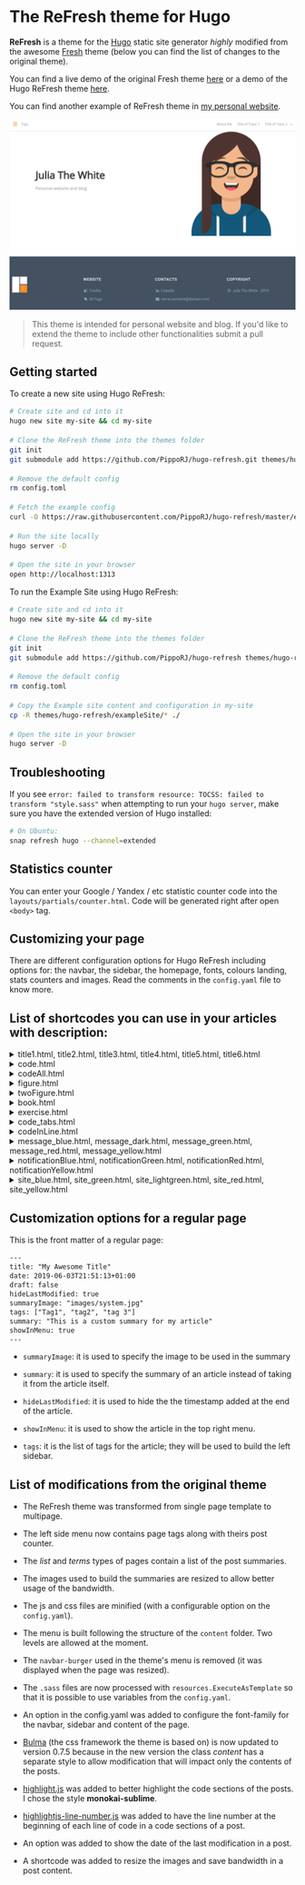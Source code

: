 # The ReFresh theme for Hugo

**ReFresh** is a theme for the [Hugo](https://gohugo.io) static site generator _highly_ modified from the awesome [Fresh](https://github.com/StefMa/hugo-fresh) theme (below you can find the list of changes to the original theme). 

You can find a live demo of the original Fresh theme [here](https://themes.gohugo.io/theme/hugo-fresh/) or a demo of the Hugo ReFresh theme [here](https://themes.gohugo.io/theme/hugo-refresh/).

You can find another example of ReFresh theme in [my personal website](https://rjordaney.is/). 

![ReFresh theme logo](images/screenshot.png)

> This theme is intended for personal website and blog. If you'd like to extend the theme to include other functionalities submit a pull request.

## Getting started

To create a new site using Hugo ReFresh:

```bash
# Create site and cd into it
hugo new site my-site && cd my-site

# Clone the ReFresh theme into the themes folder
git init
git submodule add https://github.com/PippoRJ/hugo-refresh.git themes/hugo-refresh

# Remove the default config
rm config.toml

# Fetch the example config
curl -O https://raw.githubusercontent.com/PippoRJ/hugo-refresh/master/exampleSite/config.yaml

# Run the site locally
hugo server -D

# Open the site in your browser
open http://localhost:1313
```

To run the Example Site using Hugo ReFresh:

```bash
# Create site and cd into it
hugo new site my-site && cd my-site

# Clone the ReFresh theme into the themes folder
git init
git submodule add https://github.com/PippoRJ/hugo-refresh themes/hugo-refresh

# Remove the default config
rm config.toml

# Copy the Example site content and configuration in my-site
cp -R themes/hugo-refresh/exampleSite/* ./

# Open the site in your browser
hugo server -D
```

## Troubleshooting

If you see `error: failed to transform resource: TOCSS: failed to transform "style.sass"` when attempting to run your `hugo server`, make sure you have the extended version of Hugo installed:

```bash
# On Ubuntu:
snap refresh hugo --channel=extended
```

## Statistics counter

You can enter your Google / Yandex / etc statistic counter code into the `layouts/partials/counter.html`. Code will be generated right after open `<body>` tag.

## Customizing your page

There are different configuration options for Hugo ReFresh including options for: the navbar, the sidebar, the homepage, fonts, colours landing, stats counters and images. 
Read the comments in the `config.yaml` file to know more.


## List of shortcodes you can use in your articles with description:

<details>
<summary> title1.html, title2.html, title3.html, title4.html, title5.html, title6.html </summary>

Usage example:

```
{{< title1 "My awesome title" "my-title-id">}}
```

The **first parameter** is the title of the shortcode (in this example is "My awesome title").<br>
The **second paramter** is the ID of the shortcode (in this example is "my-title-id").<br>
It can be used in links to the same page as:

```
[link to the title](#my-title-id)
```

</details>

<details>
<summary> code.html </summary>

This shortcode builds a centred page that is two-third of the full size of the page.

Usage example:

```
{{% code %}}
` ` `
    $ sudo bash -c 'echo 0 > /proc/sys/kernel/randomize_va_space'
` ` `
{{% /code %}}
```

</details>

<details>
<summary> codeAll.html </summary>

This shortcode builds a centred page that is as wide as the full size of the page.

Usage example:

```
{{% codeAll %}}
` ` `
    $ dmesg | tail
    ......
    [13401.299114] overflow64[16566]: segfault at 616161616161 ip 0000616161616161 sp 00007fffffffddb0 error 14 in libc-2.27.so[7ffff79e4000+1e7000]
` ` `
{{% /codeAll %}}
```


</details>

<details>
<summary> figure.html </summary>

This shortcode resize an image that with the width and/or height that you specify

Usage example:

```
{{% figure src="images/the_stack.png" width="700" %}}
{{% figure src="images/the_stack.png" height="700" %}}
```

The parameter **src** is the location of the image relative to the location of the file where the shortcode has been used.<br>
The parameter **width** is the width of the image.<br>
The parameter **height** is the height of the image.<br>

</details>

<details>
<summary> twoFigure.html </summary>

This shortcode shows 2 images one next to the other with the possibility to resize them.

Usage example:

```
{{% twoFigure src1="images/overflow_1.png" width1="700" src2="images/overflow_2.png" width2="700" %}}
```

The parameter **src1** is the location of the right image relative to the location of the file where the shortcode has been used.<br>
The parameter **width1** is the width of the right image.<br>
The parameter **height1** is the height of the right image.<br>
The parameter **src2** is the location of the left image relative to the location of the file where the shortcode has been used.<br>
The parameter **width2** is the width of the left image.<br>
The parameter **height2** is the height of the left image.<br>

With a small screen these images will be shown one on top of the other.

See example of use [here](https://rjordaney.is/lectures/basic_buffer_overflow/)

</details>

<details>
<summary> book.html </summary>

Usage example:

```
{{< book title="Title Awesome" authors="Awesome author" image="images/cover.jpg" size="300x">}}
```

The parameter **title** is the title of the book.<br>
The parameter **authors** contains the authors of the book.<br>
The parameter **image** is the cover of the book.<br>

The parameter **size** is used to specify the size of the book in pixel "width" x "height".<br>
E.g.: "300x" means 300px of width.<br> 
E.g.: "x300" means 300px of height. <br>

See example of use [here](https://rjordaney.is/miscellaneous/ml_books/)

</details>

<details>
<summary> exercise.html </summary>

Usage example:

```
{{< exercise >}}
Text of the exercise.
{{< /exercise >}}
```

This shortcode has no parameters.

See example of use [here](https://rjordaney.is/code_exercises/staircase_n_steps/)

</details>


<details>
<summary> code_tabs.html </summary>

Usage example:

```
{{< code_tabs 
    file1="/content/code_exercises/staircase_n_steps/code/solution_python.md" title1="Python" icon1="python"
    file2="/content/code_exercises/staircase_n_steps/code/solution_c.md" title2="C" icon2="c"
    file3="/content/code_exercises/staircase_n_steps/code/solution_java.md" title3="Java" icon3="java" 
>}}
```

The parameter **file1** is the name of the markdown file to be displayed in the first tab.
The path needs to start from the `content` folder.<br>
The **title1** is the title of the first tab.<br>
The **icon1** is the icon to be shown at the right of the title, it is an optional parameter. See the partial code `icon.html` for the available icons.

There are 6 tabs supported at this moment

* the files parameters are **file1**, **file2**, **file3**, **file4**, **file5**, **file6** 

* the titles parameters are **title1**, **title2**, **title3**, **title4**, **title5**, **title6** 

* the icons parameters are **icon1**, **icon2**, **icon3**, **icon4**, **icon5**, **icon6** 


See example of use [here](https://rjordaney.is/code_exercises/staircase_n_steps/)

</details>


<details>
<summary> codeInLine.html </summary>

Usage example:

```
{{% codeInline %}}sudo echo 0 > /proc/sys/kernel/randomize_va_space{{% /codeInline %}}
```

This shortcode has no parameters.

See an example of usage [here](https://rjordaney.is/lectures/basic_buffer_overflow/)

</details>

<details>
<summary> message_blue.html, message_dark.html, message_green.html, message_red.html, message_yellow.html </summary>



</details>

<details>
<summary> notificationBlue.html, notificationGreen.html, notificationRed.html, notificationYellow.html </summary>



</details>

<details>
<summary> site_blue.html, site_green.html, site_lightgreen.html, site_red.html, site_yellow.html </summary>

Usage example:

```
{{< site_lightgreen "Web" "https://www.example.com" >}}
<p>Description of the website.</p>
{{< /site_lightgreen >}}
```

The **first parameter** will appear in the right coloured part of the shortcode.<br>
The **second parameter** will appear in the middle part of the shortcode.<br>

See example of usage [here](https://rjordaney.is/miscellaneous/ctf_resources/)

</details>



## Customization options for a regular page

This is the front matter of a regular page:

```
---
title: "My Awesome Title"
date: 2019-06-03T21:51:13+01:00
draft: false
hideLastModified: true
summaryImage: "images/system.jpg" 
tags: ["Tag1", "tag2", "tag 3"]
summary: "This is a custom summary for my article"
showInMenu: true
---
```

* `summaryImage`: it is used to specify the image to be used in the summary 

* `summary`: it is used to specify the summary of an article instead of taking it from the article itself.

* `hideLastModified`: it is used to hide the the timestamp added at the end of the article.

* `showInMenu`: it is used to show the article in the top right menu. 

* `tags`: it is the list of tags for the article; they will be used to build the left sidebar.


## List of modifications from the original theme

* The ReFresh theme was transformed from single page template to multipage. 

* The left side menu now contains page tags along with theirs post counter.

* The _list_ and _terms_ types of pages contain a list of the post summaries.

* The images used to build the summaries are resized to allow better usage of the bandwidth.

* The js and css files are minified (with a configurable option on the `config.yaml`).

* The menu is built following the structure of the `content` folder. Two levels are allowed at the moment.

* The `navbar-burger` used in the theme's menu is removed (it was displayed when the page was resized).

* The `.sass` files are now processed with `resources.ExecuteAsTemplate` so that it is possible to use variables from the `config.yaml`.

* An option in the config.yaml was added to configure the font-family for the navbar, sidebar and content of the page.

* [Bulma](https://bulma.io/) (the css framework the theme is based on) is now updated to version 0.7.5 because in the new version the class _content_ has a separate style to allow modification that will impact only the contents of the posts.

* [highlight.js](https://highlightjs.org/) was added to better highlight the code sections of the posts. I chose the style **monokai-sublime**.

* [highlightjs-line-number.js](https://github.com/wcoder/highlightjs-line-numbers.js/) was added to have the line number at the beginning of each line of code in a code sections of a post.

* An option was added to show the date of the last modification in a post.

* A shortcode was added to resize the images and save bandwidth in a post content.
